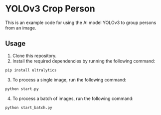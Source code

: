 # YOLOv3 Crop Person

This is an example code for using the AI model YOLOv3 to group persons from an image.

## Usage

1. Clone this repository.
2. Install the required dependencies by running the following command:
```sh
pip install ultralytics
```
3. To process a single image, run the following command:
```sh
python start.py
```
4. To process a batch of images, run the following command:
```sh
python start_batch.py
```